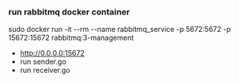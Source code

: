 ### run rabbitmq docker container
sudo docker run -it --rm --name rabbitmq_service -p 5672:5672 -p 15672:15672 rabbitmq:3-management 

- http://0.0.0.0:15672
- run sender.go
- run receiver.go